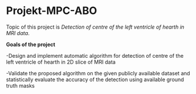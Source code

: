 # Projekt-MPC-ABO

Topic of this project is *Detection of centre of the left ventricle of hearth in MRI data*.

**Goals of the project**

-Design and implement automatic algorithm for detection of centre of the left ventricle of hearth in 2D slice of MRI data

-Validate the proposed algorithm on the given publicly available dataset and statistically evaluate the accuracy of the detection using available ground truth masks
